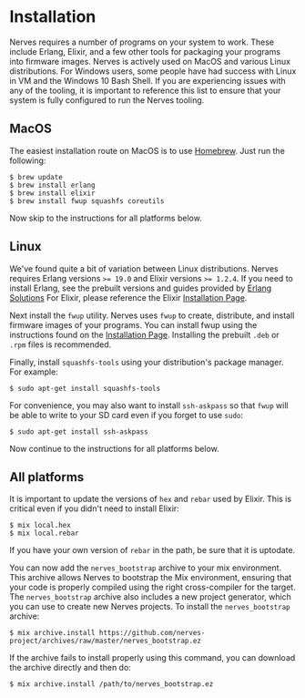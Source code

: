 # Installation

Nerves requires a number of programs on your system to work. These include Erlang, Elixir, and a few other tools for packaging your programs into firmware images. Nerves is actively used on MacOS and various Linux distributions. For Windows users, some people have had success with Linux in VM and the Windows 10 Bash Shell. If you are experiencing issues with any of the tooling, it is important to reference this list to ensure that your system is fully configured to run the Nerves tooling.

## MacOS

The easiest installation route on MacOS is to use [Homebrew](brew.sh). Just run the following:

```
$ brew update
$ brew install erlang
$ brew install elixir
$ brew install fwup squashfs coreutils
```

Now skip to the instructions for all platforms below.

## Linux

We've found quite a bit of variation between Linux distributions. Nerves requires Erlang versions `>= 19.0` and Elixir versions `>= 1.2.4`.
If you need to install Erlang, see the prebuilt versions and guides provided by [Erlang Solutions](https://www.erlang-solutions.com/resources/download.html)
For Elixir, please reference the Elixir [Installation Page](http://elixir-lang.org/install.html).

Next install the `fwup` utility. Nerves uses `fwup` to create, distribute, and install firmware images of your programs. You can install fwup using the instructions found on the [Installation Page](https://github.com/fhunleth/fwup#installing). Installing the prebuilt `.deb` or `.rpm` files is recommended.

Finally, install `squashfs-tools` using your distribution's package manager. For
example:
```
$ sudo apt-get install squashfs-tools
```

For convenience, you may also want to install `ssh-askpass` so that `fwup` will be able to write to your SD card even if you forget to use `sudo`:

```
$ sudo apt-get install ssh-askpass
```

Now continue to the instructions for all platforms below.

## All platforms

It is important to update the versions of `hex` and `rebar` used by Elixir. This is critical even if you didn't need to install Elixir:

```
$ mix local.hex
$ mix local.rebar
```
If you have your own version of `rebar` in the path, be sure that it is
uptodate.

You can now add the `nerves_bootstrap` archive to your mix environment. This archive allows Nerves to bootstrap the Mix environment, ensuring that your code is properly compiled using the right cross-compiler for the target. The `nerves_bootstrap` archive also includes a new project generator, which you can use to create new Nerves projects. To install the `nerves_bootstrap` archive:

```
$ mix archive.install https://github.com/nerves-project/archives/raw/master/nerves_bootstrap.ez
```

If the archive fails to install properly using this command, you can download the archive directly and then do:

```
$ mix archive.install /path/to/nerves_bootstrap.ez
```
